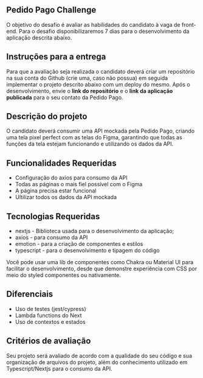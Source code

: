 ## Pedido Pago Challenge 
O objetivo do desafio é avaliar as habilidades do candidato à vaga de front-end. Para o desafio disponibilizaremos 7 dias para o desenvolvimento da aplicação descrita abaixo.

## Instruções para a entrega
Para que a avaliação seja realizada o candidato deverá criar um repositório na sua conta do Github (crie uma, caso não possua) em seguida implementar o projeto descrito abaixo com um deploy do mesmo. Após o desenvolvimento, envie o **link do repositório** e o **link da aplicação publicada** para o seu contato da Pedido Pago.

## Descrição do projeto 
O candidato deverá consumir uma API mockada pela Pedido Pago, criando uma tela pixel perfect com as telas do Figma, garantindo que todas as funções da tela estejam funcionando e utilizando os dados da API.

## Funcionalidades Requeridas
- Configuração do axios para consumo da API
- Todas as páginas o mais fiel possível com o Figma
- A página precisa estar funcional 
- Ultilizar todos os dados da API mockada

## Tecnologias Requeridas

- nextjs - Biblioteca usada para o desenvolvimento da aplicação;
- axios - para consumo da API
- emotion - para a criação de componentes e estilos
- typescript - para o desenvolvimento e tipagem do código

Você pode usar uma lib de componentes como Chakra ou Material UI para facilitar o desenvolvimento, desde que demonstre experiência com CSS por meio do styled componentes ou nativamente.

## Diferenciais
- Uso de testes (jest/cypress)
- Lambda functions do Next
- Uso de contextos e estados

## Critérios de avaliação

Seu projeto será avaliado de acordo com a qualidade do seu código e sua organização de arquivos do projeto, além do conhecimento utilizado em Typescript/Nextjs para o consumo da API.
